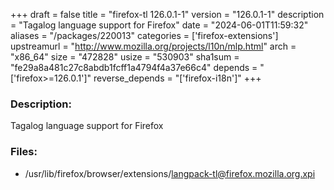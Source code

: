 +++
draft = false
title = "firefox-tl 126.0.1-1"
version = "126.0.1-1"
description = "Tagalog language support for Firefox"
date = "2024-06-01T11:59:32"
aliases = "/packages/220013"
categories = ['firefox-extensions']
upstreamurl = "http://www.mozilla.org/projects/l10n/mlp.html"
arch = "x86_64"
size = "472828"
usize = "530903"
sha1sum = "fe29a8a481c27c8abdb1fcff1a4794f4a37e66c4"
depends = "['firefox>=126.0.1']"
reverse_depends = "['firefox-i18n']"
+++
### Description: 
Tagalog language support for Firefox

### Files: 
* /usr/lib/firefox/browser/extensions/langpack-tl@firefox.mozilla.org.xpi
